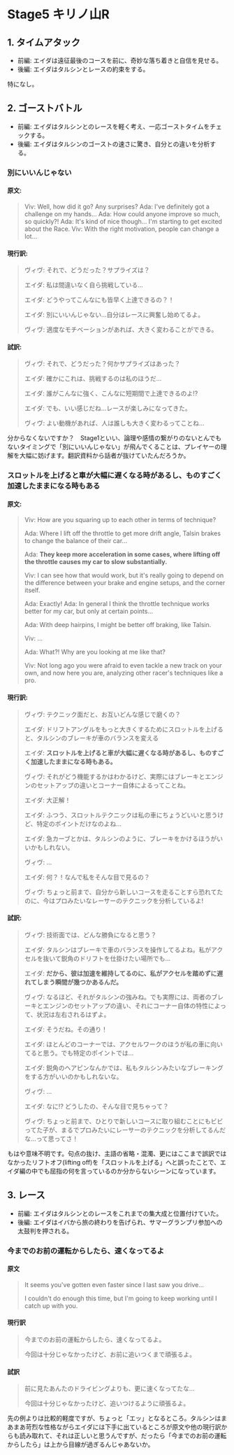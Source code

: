 # Stage5 キリノ山R

## 1. タイムアタック

* 前編: エイダは遠征最後のコースを前に、奇妙な落ち着きと自信を見せる。
* 後編: エイダはタルシンとレースの約束をする。

特になし。

## 2. ゴーストバトル

* 前編: エイダはタルシンとのレースを軽く考え、一応ゴーストタイムをチェックする。
* 後編: エイダはタルシンのゴーストの速さに驚き、自分との違いを分析する。

### 別にいいんじゃない

#### 原文:

> Viv: Well, how did it go? Any surprises? Ada: I've definitely got a challenge on my hands... Ada: How could anyone improve so much, so quickly?! Ada: It's kind of nice though... I'm starting to get excited about the Race. Viv: With the right motivation, people can change a lot...

#### 現行訳:

> ヴィヴ: それで、どうだった？サプライズは？
>
> エイダ: 私は間違いなく自ら挑戦している...
>
> エイダ: どうやってこんなにも皆早く上達できるの？！
>
> エイダ: 別にいいんじゃない...自分はレースに興奮し始めてるよ。
>
> ヴィヴ: 適度なモチベーションがあれば、大きく変わることができる。

#### 試訳:

> ヴィヴ: それで、どうだった？何かサプライズはあった？
>
> エイダ: 確かにこれは、挑戦するのは私のほうだ…
>
> エイダ: 誰がこんなに強く、こんなに短期間で上達できるのよ!?
>
> エイダ: でも、いい感じだね…レースが楽しみになってきた。
>
> ヴィヴ: よい動機があれば、人は誰しも大きく変わるってことね…

分からなくないですか？　Stage1といい、論理や感情の繋がりのないとんでもないタイミングで「別にいいんじゃない」が飛んでくることは、プレイヤーの理解を大幅に妨げます。翻訳資料から話者が抜けていたんだろうか。

### スロットルを上げると車が大幅に遅くなる時があるし、ものすごく加速したままになる時もある

#### 原文:

> Viv: How are you squaring up to each other in terms of technique?
>
> Ada: Where I lift off the throttle to get more drift angle, Talsin brakes to change the balance of their car...
>
> Ada: **They keep more acceleration in some cases, where lifting off the throttle causes my car to slow substantially.**
>
> Viv: I can see how that would work, but it's really going to depend on the difference between your brake and engine setups, and the corner itself.
>
> Ada: Exactly! Ada: In general I think the throttle technique works better for my car, but only at certain points...
>
> Ada: With deep hairpins, I might be better off braking, like Talsin.
>
> Viv: ...
>
> Ada: What?! Why are you looking at me like that?
>
> Viv: Not long ago you were afraid to even tackle a new track on your own, and now here you are, analyzing other racer's techniques like a pro.

#### 現行訳:

> ヴィヴ: テクニック面だと、お互いどんな感じで磨くの？
>
> エイダ: ドリフトアングルをもっと大きくするためにスロットルを上げると、タルシンのブレーキが車のバランスを変える
>
> エイダ: **スロットルを上げると車が大幅に遅くなる時があるし、ものすごく加速したままになる時もある。**
>
> ヴィヴ: それがどう機能するかはわかるけど、実際にはブレーキとエンジンのセットアップの違いとコーナー自体によるってことね。
>
> エイダ: 大正解！
>
> エイダ: ふつう、スロットルテクニックは私の車にちょうどいいと思うけど、特定のポイントだけなのよね...
>
> エイダ: 急カーブとかは、タルシンのように、ブレーキをかけるほうがいいかもしれない。
>
> ヴィヴ: ...
>
> エイダ: 何？！なんで私をそんな目で見るの？
>
> ヴィヴ: ちょっと前まで、自分から新しいコースを走ることすら恐れてたのに、今はプロみたいなレーサーのテクニックを分析しているよ!

#### 試訳:

> ヴィヴ: 技術面では、どんな勝負になると思う？
>
> エイダ: タルシンはブレーキで車のバランスを操作してるよね。私がアクセルを抜いて鋭角のドリフトを仕掛けたい場所でも…
>
> エイダ: **だから、彼は加速を維持してるのに、私がアクセルを踏めずに遅れてしまう瞬間が幾つかあるんだ。**
>
> ヴィヴ: なるほど、それがタルシンの強みね。でも実際には、両者のブレーキとエンジンのセットアップの違い、それにコーナー自体の特性によって、状況は左右されるはずよ。
>
> エイダ: そうだね。その通り！
>
> エイダ: ほとんどのコーナーでは、アクセルワークのほうが私の車に向いてると思う。でも特定のポイントでは…
>
> エイダ: 鋭角のヘアピンなんかでは、私もタルシンみたいなブレーキングをする方がいいのかもしれないな。
>
> ヴィヴ: …
>
> エイダ: なに!? どうしたの、そんな目で見ちゃって？
>
> ヴィヴ: ちょっと前まで、ひとりで新しいコースに取り組むことにもビビってた子が、まるでプロみたいにレーサーのテクニックを分析してるんだな…って思ってさ！

もはや意味不明です。句点の抜け、主語の省略・混濁、更にはここまで誤訳ではなかったリフトオフ(lifting off)を「スロットルを上げる」へと誤ったことで、エイダ編の中でも屈指の何を言っているのか分からないシーンになっています。

## 3. レース

* 前編: エイダはタルシンとのレースをこれまでの集大成と位置付けていた。
* 後編: エイダはイバから旅の終わりを告げられ、サマーグランプリ参加への太鼓判を押される。

### 今までのお前の運転からしたら、速くなってるよ

#### 原文

> It seems you've gotten even faster since I last saw you drive...
>
> I couldn't do enough this time, but I'm going to keep working until I catch up with you.

#### 現行訳

> 今までのお前の運転からしたら、速くなってるよ。
>
> 今回は十分じゃなかったけど、お前に追いつくまで頑張るよ。

#### 試訳

> 前に見たあんたのドライビングよりも、更に速くなってたな…
>
> 今回は十分じゃなかったけど、追いつけるように頑張るよ。

先の例よりは比較的軽度ですが、ちょっと「エッ」となるところ。タルシンはまあまあ苛烈な性格ながらエイダには下手に出ているところが原文や他の現行訳からも読み取れて、それは正しいと思うんですが、だったら「今までのお前の運転からしたら」は上から目線が過ぎるんじゃあないか。
